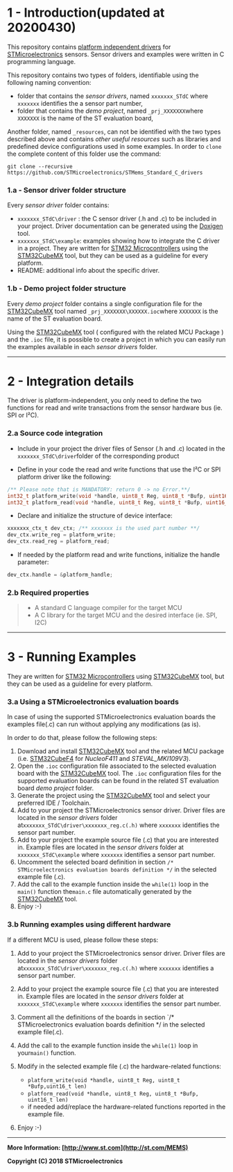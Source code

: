 # 1 - Introduction(updated at 20200430)

This repository contains [platform independent drivers]( http://www.st.com/content/st_com/en/products/embedded-software/mems-and-sensors-software/drivers-for-mems/c-driver-mems.html ) for [STMicroelectronics](www.st.com/mems) sensors. Sensor drivers and examples were written in C programming language.

This repository contains two types of folders, identifiable using the following naming convention:

- folder that contains the *sensor drivers*, named  `xxxxxxx_STdC` where  `xxxxxxx` identifies the a sensor part number,
- folder that contains the *demo project*, named  `_prj_XXXXXXX`where  `XXXXXXX` is the name of the ST evaluation board,

Another folder, named  `_resources`,  can not be identified with the two types described above and contains *other useful resources* such as libraries and predefined device configurations used in some examples. In order to `clone` the complete content of this folder use the command:

```git
git clone --recursive https://github.com/STMicroelectronics/STMems_Standard_C_drivers
```

### 1.a - Sensor driver folder structure

Every *sensor driver* folder contains:

- `xxxxxxx_STdC\driver` : the C sensor driver (.h and .c) to be included in your project. Driver documentation can be generated using the [Doxigen](http://www.doxygen.org/) tool.
- `xxxxxxx_STdC\example`:  examples showing how to integrate the C driver in a project. They are written for [STM32 Microcontrollers](https://www.st.com/en/microcontrollers.html) using the [STM32CubeMX](https://www.st.com/en/development-tools/stm32cubemx.html) tool, but they can be used as a guideline for every platform.
- README: additional info about the specific driver.

### 1.b - Demo project folder structure

Every *demo project* folder contains a single configuration file for the [STM32CubeMX](https://www.st.com/en/development-tools/stm32cubemx.html) tool named `_prj_XXXXXXX\XXXXXX.ioc`where  `XXXXXXX` is the name of the ST evaluation board.

Using the [STM32CubeMX](https://www.st.com/en/development-tools/stm32cubemx.html) tool ( configured with the related MCU Package )  and the `.ioc` file, it is possible to create a project in which you can easily run the examples available in each *sensor drivers* folder.

------

# 2 - Integration details
The driver is platform-independent, you only need to define the two functions for read and write transactions from the sensor hardware bus (ie. SPI or I²C).

### 2.a Source code integration

- Include in your project the driver files of Sensor (.h and .c) located in the `xxxxxxx_STdC\driver`folder of the corresponding product

- Define in your code the read and write functions that use the I²C or SPI platform driver like the following:

```c
/** Please note that is MANDATORY: return 0 -> no Error.**/
int32_t platform_write(void *handle, uint8_t Reg, uint8_t *Bufp, uint16_t len)
int32_t platform_read(void *handle, uint8_t Reg, uint8_t *Bufp, uint16_t len)
```

- Declare and initialize the structure of device interface:

```c
xxxxxxx_ctx_t dev_ctx; /** xxxxxxx is the used part number **/
dev_ctx.write_reg = platform_write;
dev_ctx.read_reg = platform_read;
```

- If needed by the platform read and write functions, initialize the handle parameter:

```c
dev_ctx.handle = &platform_handle;
```

### 2.b Required properties

> * A standard C language compiler for the target MCU
> * A C library for the target MCU and the desired interface (ie. SPI, I2C)

------

# 3 - Running Examples

They are written for [STM32 Microcontrollers](https://www.st.com/en/microcontrollers.html) using [STM32CubeMX](https://www.st.com/en/development-tools/stm32cubemx.html) tool, but they can be used as a guideline for every platform.

### 3.a Using a STMicroelectronics evaluation boards

In case of using the supported STMicroelectronics evaluation boards the examples file(.c) can run without applying any modifications (as is).

In order to do that, please follow the following steps:

1. Download and install [STM32CubeMX](http://www.st.com/en/development-tools/stm32cubemx.html)  tool and the related MCU package (i.e. [STM32CubeF4](http://www.st.com/en/development-tools/stm32cubemx.html) for *NucleoF411* and *STEVAL_MKI109V3*).
2. Open the  `.ioc` configuration file associated to the selected evaluation board with the [STM32CubeMX](http://www.st.com/en/development-tools/stm32cubemx.html) tool. The  `.ioc` configuration files for the supported evaluation boards can be found in the related ST evaluation board *demo project* folder.
3. Generate the project using the [STM32CubeMX](http://www.st.com/en/development-tools/stm32cubemx.html) tool and select your preferred IDE / Toolchain.
4. Add to your project the STMicroelectronics sensor driver. Driver files are located in the *sensor drivers* folder at`xxxxxxx_STdC\driver\xxxxxxx_reg.c(.h)` where  `xxxxxxx` identifies the sensor part number.
5. Add to your project the example source file (.c) that you are interested in. Example files are located in the *sensor drivers* folder at `xxxxxxx_STdC\example` where  `xxxxxxx` identifies a sensor part number.
6. Uncomment the selected board definition in section `/* STMicroelectronics evaluation boards definition */` in the selected example file (.c).
7. Add the call to the example function inside the `while(1)` loop in the `main()` function the`main.c` file automatically generated by the  [STM32CubeMX](http://www.st.com/en/development-tools/stm32cubemx.html) tool.
8. Enjoy :-)

### 3.b Running examples using different hardware

If a different MCU is used, please follow these steps:

1. Add to your project the STMicroelectronics sensor driver.  Driver files are located in the *sensor drivers* folder at`xxxxxxx_STdC\driver\xxxxxxx_reg.c(.h)` where  `xxxxxxx` identifies a sensor part number.
2. Add to your project the example source file (.c) that you are interested in. Example files are located in the *sensor drivers* folder at `xxxxxxx_STdC\example` where  `xxxxxxx` identifies the sensor part number.
3. Comment all the definitions of the boards in section `/* STMicroelectronics evaluation boards definition */ in the selected example file(.c).
4. Add the call to the example function inside the `while(1)` loop in your`main()` function.
5. Modify in the selected example file (.c) the hardware-related functions:

   - `platform_write(void *handle, uint8_t Reg, uint8_t *Bufp,uint16_t len)`
   - `platform_read(void *handle, uint8_t Reg, uint8_t *Bufp, uint16_t len)`
   - if needed add/replace the hardware-related functions reported in the example file.
6. Enjoy :-)

------

**More Information: [http://www.st.com](http://st.com/MEMS)**

**Copyright (C) 2018 STMicroelectronics**


